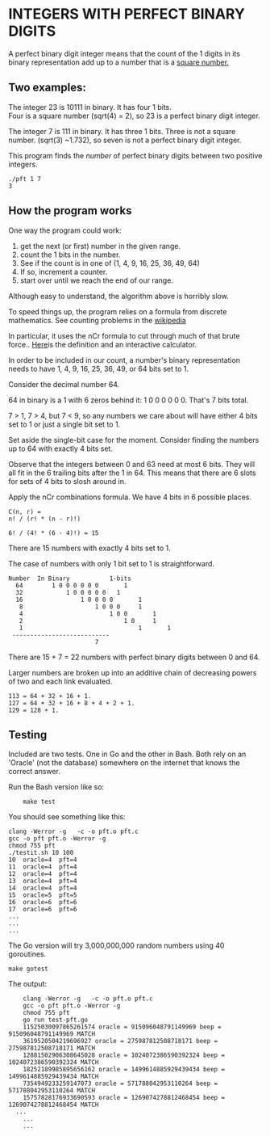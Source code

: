 INTEGERS WITH PERFECT BINARY DIGITS
===================================

A perfect binary digit integer means that the count of the 1 digits in its binary representation add up to a number that is a [square number.](http://example.com/https://en.wikipedia.org/wiki/Square_number)

Two examples:
-------------

The integer 23 is 10111 in binary. 
It has four 1 bits.  
Four is a square number (sqrt(4) = 2),
so 23 is a perfect binary digit integer.

The integer 7 is 111 in binary.
It has three 1 bits.
Three is not a square number. (sqrt(3) ~1.732),
so seven is not a perfect binary digit integer.

This program finds the *number* of perfect binary digits between two positive integers. 
```
./pft 1 7
3
```

How the program works
---------------------
One way the program could work:
1. get the next (or first) number in the given range.
1. count the 1 bits in the number.
1. See if the count is in one of (1, 4, 9, 16, 25, 36, 49, 64)
1. If so, increment a counter.
1. start over until we reach the end of our range.

Although easy to understand, the algorithm above is horribly slow.

To speed things up, the program relies on a formula from discrete mathematics.
See counting problems in the [wikipedia](https://en.wikipedia.org/wiki/nCr)

In particular, it uses the nCr formula to cut through much of that brute force.. [Here](https://www.calculatorsoup.com/calculators/discretemathematics/combinations.php)is the definition and an interactive calculator.

In order to be included in our count,
a number's binary representation needs to have 1, 4, 9, 16, 25, 36, 49, or 64 bits set to 1.

Consider the decimal number 64.

64 in binary is a 1 with 6 zeros behind it: 1 0 0 0 0 0 0. That's 7 bits total.

7 > 1, 7 > 4, but 7 < 9, so any numbers we care about will have either 4 bits set to 1 or just a single bit set to 1.

Set aside the single-bit case for the moment. Consider finding the numbers up to 64 with exactly 4 bits set.

Observe that the integers between 0 and 63 need at most 6 bits.
They will all fit in the 6 trailing bits after the 1 in 64.
This means that there are 6 slots for sets of 4 bits to slosh around in.

Apply the nCr combinations formula. We have 4 bits in 6 possible places.

```
C(n, r) = 
n! / (r! * (n - r)!)

6! / (4! * (6 - 4)!) = 15
```

There are 15 numbers with exactly 4 bits set to 1.

The case of numbers with only 1 bit set to 1 is straightforward.

```
Number  In Binary			1-bits
  64		1 0 0 0 0 0 0		1
  32			1 0 0 0 0 0   1
  16				1 0 0 0 0		1
   8					1 0 0 0		1
   4						1 0 0		1
   2							1 0		1
   1								1		1
 ---------------------------
                        7
```

There are 15 + 7 = 22 numbers with perfect binary digits between 0 and 64.

Larger numbers are broken up into an additive chain of decreasing powers of two and each link evaluated.

```
113 = 64 + 32 + 16 + 1.
127 = 64 + 32 + 16 + 8 + 4 + 2 + 1.
129 = 128 + 1.
```

Testing
-------
Included are two tests. One in Go and the other in Bash.
Both rely on an 'Oracle' (not the database) somewhere on the internet that knows the correct answer.

Run the Bash version like so:
```
	make test
```
You should see something like this:
```
clang -Werror -g   -c -o pft.o pft.c
gcc -o pft pft.o -Werror -g 
chmod 755 pft
./testit.sh 10 100
10  oracle=4  pft=4   
11  oracle=4  pft=4   
12  oracle=4  pft=4   
13  oracle=4  pft=4   
14  oracle=4  pft=4   
15  oracle=5  pft=5   
16  oracle=6  pft=6   
17  oracle=6  pft=6   
...
...
...
```
The Go version will try 3,000,000,000 random numbers using 40 goroutines.
```
make gotest
```
The output:
```
	clang -Werror -g   -c -o pft.o pft.c
	gcc -o pft pft.o -Werror -g
	chmod 755 pft
	go run test-pft.go
	11525030097865261574 oracle = 915096048791149969 beep = 915096048791149969 MATCH
	3619520504219696927 oracle = 275987812508718171 beep = 275987812508718171 MATCH
	12881502906308645028 oracle = 1024072386590392324 beep = 1024072386590392324 MATCH
	18252189985895656162 oracle = 1499614885929439434 beep = 1499614885929439434 MATCH
	7354949233259147073 oracle = 571788042953110264 beep = 571788042953110264 MATCH
	15757828176933690593 oracle = 1269074278812468454 beep = 1269074278812468454 MATCH
  ...
	...
	...
```
